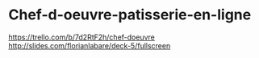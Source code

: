 # Chef-d-oeuvre-patisserie-en-ligne

https://trello.com/b/7d2RtF2h/chef-doeuvre
http://slides.com/florianlabare/deck-5/fullscreen